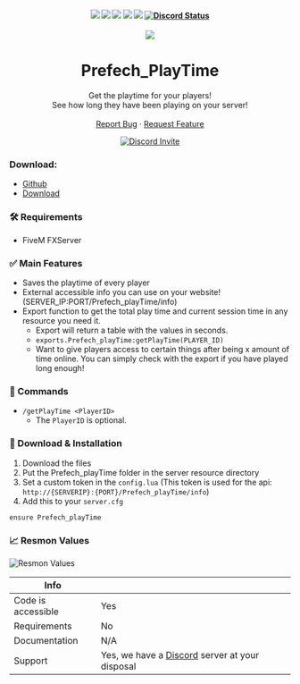 <h4 align="center">
	<img src="https://img.shields.io/github/release/Prefech/Prefech_playTime.png">
	<img src="https://img.shields.io/github/last-commit/Prefech/Prefech_playTime">
	<img src="https://img.shields.io/github/license/Prefech/Prefech_playTime.png">
	<img src="https://img.shields.io/github/issues/Prefech/Prefech_playTime.png">
	<img src="https://img.shields.io/github/contributors/Prefech/Prefech_playTime.png">
	<a href="https://prefech.com/discord" title=""><img alt="Discord Status" src="https://discordapp.com/api/guilds/721339695199682611/widget.png"></a>
</h4>

<div align="center">
  <a href="https://github.com/Prefech/Prefech_playTime">
    <img src="https://prefech.com/i/PlayTime.png"><br>
  </a>

  <h1 align="center">Prefech_PlayTime</h1>

  <p align="center">
	Get the playtime for your players!<br>
	See how long they have been playing on your server!<br>
    <br />    
    <a href="https://discord.gg/5WJGmFQUjt">Report Bug</a>
    ·
    <a href="https://discord.gg/E9FceTnsJV">Request Feature</a>
  </p>
  <a href="https://prefech.com/discord" title=""><img alt="Discord Invite" src="https://discordapp.com/api/guilds/721339695199682611/widget.png?style=banner2"></a>
</div>

### Download:
- [Github](https://github.com/prefech/Prefech_playTime)
- [Download](https://github.com/prefech/Prefech_playTime/releases/latest)

### 🛠 Requirements
- FiveM FXServer


### ✅ Main Features
- Saves the playtime of every player
- External accessible info you can use on your website! (SERVER_IP:PORT/Prefech_playTime/info)
- Export function to get the total play time and current session time in any resource you need it.
  - Export will return a table with the values in seconds.
  - `exports.Prefech_playTime:getPlayTime(PLAYER_ID)`
  - Want to give players access to certain things after being x amount of time online. You can simply check with the export if you have played long enough!

### 📌 Commands
- `/getPlayTime <PlayerID>`
  - The `PlayerID` is optional.

### 🔧 Download & Installation
1. Download the files
2. Put the Prefech_playTime folder in the server resource directory
3. Set a custom token in the `config.lua` (This token is used for the api: `http://{SERVERIP}:{PORT}/Prefech_playTime/info`)
4. Add this to your `server.cfg`
```
ensure Prefech_playTime
```

### 📈 Resmon Values
![](https://prefech.com/i/0bd2635c-5a2d-4cef-b72a-f2e54e13f065.png "Resmon Values") 

Info | |
--- | --- |
Code is accessible | Yes |
Requirements | No |
Documentation | N/A |
Support | Yes, we have a [Discord](https://discord.gg/prefech) server at your disposal
